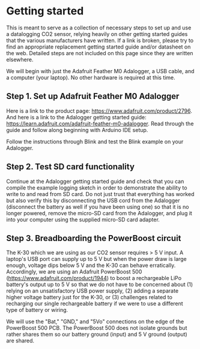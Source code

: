 # Getting started
This is meant to serve as a collection of necessary steps to set up and use a datalogging CO2 sensor, relying heavily on other getting started guides that the various manufacturers have written. If a link is broken, please try to find an appropriate replacement getting started guide and/or datasheet on the web. Detailed steps are not included on this page since they are written elsewhere.

We will begin with just the Adafruit Feather M0 Adalogger, a USB cable, and a computer (your laptop). No other hardware is required at this time.

## Step 1. Set up Adafruit Feather M0 Adalogger
Here is a link to the product page: https://www.adafruit.com/product/2796. And here is a link to the Adalogger getting started guide: https://learn.adafruit.com/adafruit-feather-m0-adalogger. Read through the guide and follow along beginning with Arduino IDE setup.

Follow the instructions through Blink and test the Blink example on your Adalogger. 

## Step 2. Test SD card functionality
Continue at the Adalogger getting started guide and check that you can compile the example logging sketch in order to demonstrate the ability to write to and read from SD card. Do not just trust that everything has worked but also verify this by disconnecting the USB cord from the Adalogger (disconnect the battery as well if you have been using one) so that it is no longer powered, remove the micro-SD card from the Adalogger, and plug it into your computer using the supplied micro-SD card adapter.

## Step 3. Breadboarding the PowerBoost circuit
The K-30 which we are using as our CO2 sensor requires > 5 V input. A laptop's USB port can supply up to 5 V but when the power draw is large enough, voltage dips below 5 V and the K-30 can behave erratically. Accordingly, we are using an Adafruit PowerBoost 500 (https://www.adafruit.com/product/1944) to boost a rechargeable LiPo battery's output up to 5 V so that we do not have to be concerned about (1) relying on an unsatisfactory USB power supply, (2) adding a separate higher voltage battery just for the K-30, or (3) challenges related to recharging our single rechargeable battery if we were to use a different type of battery or wiring.

We will use the "Bat," "GND," and "5Vo" connections on the edge of the PowerBoost 500 PCB. The PowerBoost 500 does not isolate grounds but rather shares them so our battery ground (input) and 5 V ground (output) are shared.